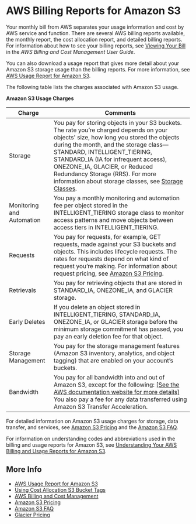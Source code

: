 # AWS Billing Reports for Amazon S3<a name="aws-billing-reports"></a>

Your monthly bill from AWS separates your usage information and cost by AWS service and function\. There are several AWS billing reports available, the monthly report, the cost allocation report, and detailed billing reports\. For information about how to see your billing reports, see [Viewing Your Bill](https://docs.aws.amazon.com/awsaccountbilling/latest/aboutv2/getting-viewing-bill.html) in the *AWS Billing and Cost Management User Guide*\.

You can also download a usage report that gives more detail about your Amazon S3 storage usage than the billing reports\. For more information, see [AWS Usage Report for Amazon S3](aws-usage-report.md)\.

The following table lists the charges associated with Amazon S3 usage\. 


**Amazon S3 Usage Charges**  

| Charge | Comments | 
| --- | --- | 
|  Storage  |  You pay for storing objects in your S3 buckets\. The rate you’re charged depends on your objects' size, how long you stored the objects during the month, and the storage class—STANDARD, INTELLIGENT\_TIERING, STANDARD\_IA \(IA for infrequent access\), ONEZONE\_IA, GLACIER, or Reduced Redundancy Storage \(RRS\)\. For more information about storage classes, see [Storage Classes](storage-class-intro.md)\.  | 
| Monitoring and Automation | You pay a monthly monitoring and automation fee per object stored in the INTELLIGENT\_TIERING storage class to monitor access patterns and move objects between access tiers in INTELLIGENT\_TIERING\. | 
|  Requests  |  You pay for requests, for example, GET requests, made against your S3 buckets and objects\. This includes lifecycle requests\. The rates for requests depend on what kind of request you’re making\. For information about request pricing, see [Amazon S3 Pricing](https://aws.amazon.com/s3/pricing/)\.  | 
|  Retrievals  |  You pay for retrieving objects that are stored in STANDARD\_IA, ONEZONE\_IA, and GLACIER storage\.  | 
|  Early Deletes  |  If you delete an object stored in INTELLIGENT\_TIERING, STANDARD\_IA, ONEZONE\_IA, or GLACIER storage before the minimum storage commitment has passed, you pay an early deletion fee for that object\.  | 
|  Storage Management  |  You pay for the storage management features \(Amazon S3 inventory, analytics, and object tagging\) that are enabled on your account’s buckets\.  | 
|  Bandwidth  |  You pay for all bandwidth into and out of Amazon S3, except for the following: [\[See the AWS documentation website for more details\]](http://docs.aws.amazon.com/AmazonS3/latest/dev/aws-billing-reports.html) You also pay a fee for any data transferred using Amazon S3 Transfer Acceleration\.   | 

For detailed information on Amazon S3 usage charges for storage, data transfer, and services, see [Amazon S3 Pricing](https://aws.amazon.com/s3/pricing/) and the [Amazon S3 FAQ](https://aws.amazon.com/s3/faqs/#billing)\.

For information on understanding codes and abbreviations used in the billing and usage reports for Amazon S3, see [Understanding Your AWS Billing and Usage Reports for Amazon S3](aws-usage-report-understand.md)\.

## More Info<a name="aws-billing-reports-more-info"></a>
+ [AWS Usage Report for Amazon S3](aws-usage-report.md)
+ [Using Cost Allocation S3 Bucket Tags](CostAllocTagging.md)
+ [AWS Billing and Cost Management](https://docs.aws.amazon.com/awsaccountbilling/latest/aboutv2//billing-what-is.html)
+ [Amazon S3 Pricing](https://aws.amazon.com/s3/pricing/)
+ [Amazon S3 FAQ](https://aws.amazon.com/s3/faqs/#billing)
+ [Glacier Pricing](https://aws.amazon.com/glacier/pricing/)